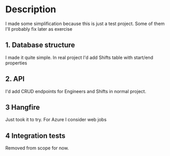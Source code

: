 # Description
I made some simplification because this is just a test project. Some of them I'll probably fix later as exercise
## 1. Database structure
I made it quite simple. In real project I'd add Shifts table with start/end properties
## 2. API
I'd add CRUD endpoints for Engineers and Shifts in normal project.
## 3 Hangfire
Just took it to try. For Azure I consider web jobs
## 4 Integration tests
Removed from scope for now. 